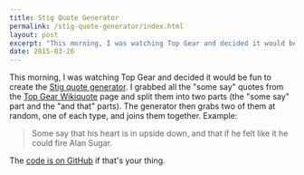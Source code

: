 ```yaml
---
title: Stig Quote Generator
permalink: /stig-quote-generator/index.html
layout: post
excerpt: "This morning, I was watching Top Gear and decided it would be fun to create the Stig quote generator."
date: 2015-03-26
---
```


This morning, I was watching Top Gear and decided it would be fun to create the [Stig quote generator](http://code.robblewis.me/stig-quotes/). I grabbed all the "some say" quotes from the [Top Gear Wikiquote](http://en.wikiquote.org/wiki/Top_Gear) page and split them into two parts (the "some say" part and the "and that" parts). The generator then grabs two of them at random, one of each type, and joins them together. Example:

> Some say that his heart is in upside down, and that if he felt like it he could fire Alan Sugar.


The [code is on GitHub](https://github.com/rmlewisuk/stig-quotes) if that's your thing.